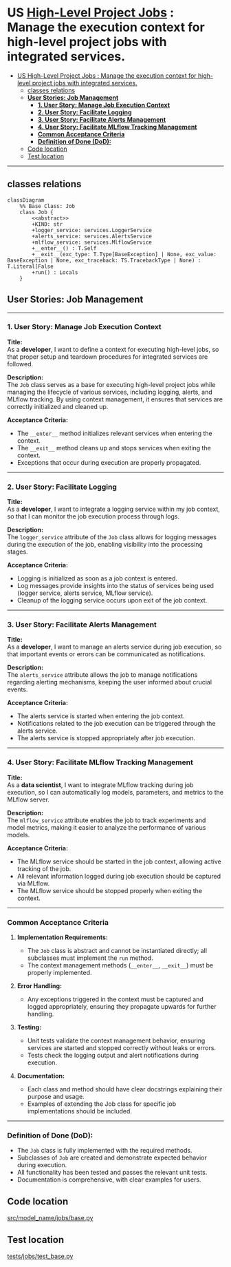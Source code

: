 # US [High-Level Project Jobs](./backlog_mlops_regresion.md) : Manage the execution context for high-level project jobs with integrated services.

- [US High-Level Project Jobs : Manage the execution context for high-level project jobs with integrated services.](#us-high-level-project-jobs--manage-the-execution-context-for-high-level-project-jobs-with-integrated-services)
  - [classes relations](#classes-relations)
  - [**User Stories: Job Management**](#user-stories-job-management)
    - [**1. User Story: Manage Job Execution Context**](#1-user-story-manage-job-execution-context)
    - [**2. User Story: Facilitate Logging**](#2-user-story-facilitate-logging)
    - [**3. User Story: Facilitate Alerts Management**](#3-user-story-facilitate-alerts-management)
    - [**4. User Story: Facilitate MLflow Tracking Management**](#4-user-story-facilitate-mlflow-tracking-management)
    - [**Common Acceptance Criteria**](#common-acceptance-criteria)
    - [**Definition of Done (DoD):**](#definition-of-done-dod)
  - [Code location](#code-location)
  - [Test location](#test-location)

------------

## classes relations

```mermaid
classDiagram
    %% Base Class: Job
    class Job {
        <<abstract>>
        +KIND: str
        +logger_service: services.LoggerService
        +alerts_service: services.AlertsService
        +mlflow_service: services.MlflowService
        +__enter__() : T.Self
        +__exit__(exc_type: T.Type[BaseException] | None, exc_value: BaseException | None, exc_traceback: TS.TracebackType | None) : T.Literal[False
        +run() : Locals
    }
```

## **User Stories: Job Management**

---

### **1. User Story: Manage Job Execution Context**

**Title:**  
As a **developer**, I want to define a context for executing high-level jobs, so that proper setup and teardown procedures for integrated services are followed.

**Description:**  
The `Job` class serves as a base for executing high-level project jobs while managing the lifecycle of various services, including logging, alerts, and MLflow tracking. By using context management, it ensures that services are correctly initialized and cleaned up.

**Acceptance Criteria:**  
- The `__enter__` method initializes relevant services when entering the context.
- The `__exit__` method cleans up and stops services when exiting the context.
- Exceptions that occur during execution are properly propagated.

---

### **2. User Story: Facilitate Logging**

**Title:**  
As a **developer**, I want to integrate a logging service within my job context, so that I can monitor the job execution process through logs.

**Description:**  
The `logger_service` attribute of the `Job` class allows for logging messages during the execution of the job, enabling visibility into the processing stages.

**Acceptance Criteria:**  
- Logging is initialized as soon as a job context is entered.
- Log messages provide insights into the status of services being used (logger service, alerts service, MLflow service).
- Cleanup of the logging service occurs upon exit of the job context.

---

### **3. User Story: Facilitate Alerts Management**

**Title:**  
As a **developer**, I want to manage an alerts service during job execution, so that important events or errors can be communicated as notifications.

**Description:**  
The `alerts_service` attribute allows the job to manage notifications regarding alerting mechanisms, keeping the user informed about crucial events.

**Acceptance Criteria:**  
- The alerts service is started when entering the job context.
- Notifications related to the job execution can be triggered through the alerts service.
- The alerts service is stopped appropriately after job execution.

---

### **4. User Story: Facilitate MLflow Tracking Management**

**Title:**  
As a **data scientist**, I want to integrate MLflow tracking during job execution, so I can automatically log models, parameters, and metrics to the MLflow server.

**Description:**  
The `mlflow_service` attribute enables the job to track experiments and model metrics, making it easier to analyze the performance of various models.

**Acceptance Criteria:**  
- The MLflow service should be started in the job context, allowing active tracking of the job.
- All relevant information logged during job execution should be captured via MLflow.
- The MLflow service should be stopped properly when exiting the context.

---

### **Common Acceptance Criteria**

1. **Implementation Requirements:**
   - The `Job` class is abstract and cannot be instantiated directly; all subclasses must implement the `run` method.
   - The context management methods (`__enter__`, `__exit__`) must be properly implemented.

2. **Error Handling:**
   - Any exceptions triggered in the context must be captured and logged appropriately, ensuring they propagate upwards for further handling.

3. **Testing:**
   - Unit tests validate the context management behavior, ensuring services are started and stopped correctly without leaks or errors.
   - Tests check the logging output and alert notifications during execution.

4. **Documentation:**
   - Each class and method should have clear docstrings explaining their purpose and usage.
   - Examples of extending the Job class for specific job implementations should be included.

---

### **Definition of Done (DoD):** 

- The `Job` class is fully implemented with the required methods.
- Subclasses of `Job` are created and demonstrate expected behavior during execution.
- All functionality has been tested and passes the relevant unit tests.
- Documentation is comprehensive, with clear examples for users.

## Code location

[src/model_name/jobs/base.py](../src/model_name/jobs/base.py)

## Test location

[tests/jobs/test_base.py](../tests/jobs/test_base.py)
